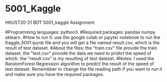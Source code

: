 # 5001_Kaggle
HKUST20-21 BDT 5001_kaggle Assignment


#Programming languages: python3.
#Required packages: pandas numpy sklearn.
#How to run it: use the google colab or jupyter notebook to run the Kaggle_5001.ipynb file and you will get a file named result.csv, which is the result of test dataset.
#About the files: the "train.csv" file provide the train dataset. the "test.csv" provide the data we need to pridict the speed of which. the "result.csv" is my resulting of test dataset.
#Notes: I used the RandomForest Regression algorithm to predict the result of the speed of test dataset. Remembber to change the file reading path if you want to run it and make sure you have the required packages.
